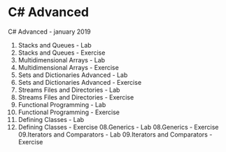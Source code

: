 # C# Advanced
C# Advanced - january 2019

01. Stacks and Queues - Lab
01. Stacks and Queues - Exercise
02. Multidimensional Arrays - Lab
02. Multidimensional Arrays - Exercise
03. Sets and Dictionaries Advanced - Lab
03. Sets and Dictionaries Advanced - Exercise
04. Streams Files and Directories - Lab
04. Streams Files and Directories - Exercise
05. Functional Programming - Lab
05. Functional Programming - Exercise
06. Defining Classes - Lab
06. Defining Classes - Exercise
08.Generics - Lab
08.Generics - Exercise
09.Iterators and Comparators - Lab
09.Iterators and Comparators - Exercise